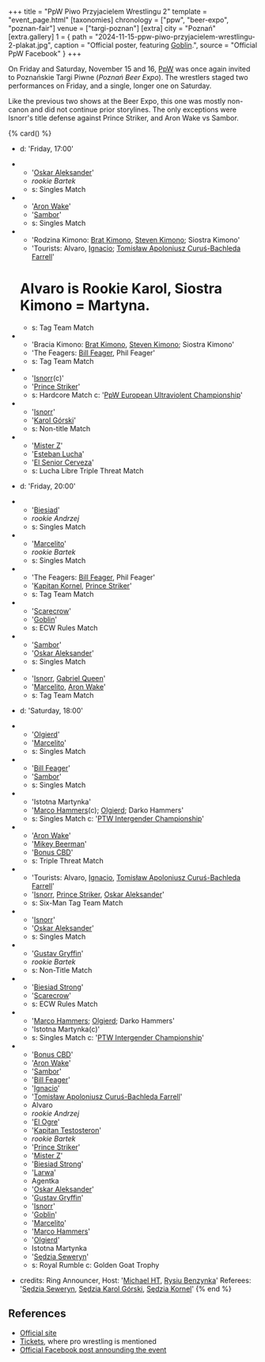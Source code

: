 +++
title = "PpW Piwo Przyjacielem Wrestlingu 2"
template = "event_page.html"
[taxonomies]
chronology = ["ppw", "beer-expo", "poznan-fair"]
venue = ["targi-poznan"]
[extra]
city = "Poznań"
[extra.gallery]
1 = { path = "2024-11-15-ppw-piwo-przyjacielem-wrestlingu-2-plakat.jpg", caption = "Official poster, featuring [Goblin](@/w/goblin.md).", source = "Official PpW Facebook" }
+++

On Friday and Saturday, November 15 and 16, [PpW](@/o/ppw.md) was once again invited to Poznańskie Targi Piwne (_Poznań Beer Expo_). The wrestlers staged two performances on Friday, and a single, longer one on Saturday.

Like the previous two shows at the Beer Expo, this one was mostly non-canon and did not continue prior storylines. 
The only exceptions were Isnorr's title defense against Prince Striker, and Aron Wake vs Sambor.


{% card() %}
- d: 'Friday, 17:00'
- - '[Oskar Aleksander](@/w/oskar-aleksander.md)'
  - _rookie Bartek_
  - s: Singles Match
- - '[Aron Wake](@/w/aron-wake.md)'
  - '[Sambor](@/w/sambor.md)'
  - s: Singles Match
- - 'Rodzina Kimono: [Brat Kimono](@/w/goblin.md), [Steven Kimono](@/w/biesiad.md); Siostra Kimono'
  - 'Tourists: Alvaro, [Ignacio](@/w/sedzia-kornel.md); [Tomisław Apoloniusz Curuś-Bachleda Farrell](@/w/joker.md)'
  # Alvaro is Rookie Karol, Siostra Kimono = Martyna.
  - s: Tag Team Match
- - 'Bracia Kimono: [Brat Kimono](@/w/goblin.md), [Steven Kimono](@/w/biesiad.md); Siostra Kimono'
  - 'The Feagers: [Bill Feager](@/w/feager.md), Phil Feager'
  - s: Tag Team Match
- - '[Isnorr](@/w/isnorr.md)(c)'
  - '[Prince Striker](@/w/royal-striker.md)'
  - s: Hardcore Match
    c: '[PpW European Ultraviolent Championship](@/c/ppw-european-ultraviolent-championship.md)'
- - '[Isnorr](@/w/isnorr.md)'
  - '[Karol Górski](@/w/madman-charlie.md)'
  - s: Non-title Match
- - '[Mister Z](@/w/mister-z.md)'
  - '[Esteban Lucha](@/w/biesiad.md)'
  - '[El Senior Cerveza](@/w/goblin.md)'
  - s: Lucha Libre Triple Threat Match

- d: 'Friday, 20:00'
- - '[Biesiad](@/w/biesiad.md)'
  - _rookie Andrzej_
  - s: Singles Match
- - '[Marcelito](@/w/marcelito.md)'
  - _rookie Bartek_
  - s: Singles Match
- - 'The Feagers: [Bill Feager](@/w/feager.md), Phil Feager'
  - '[Kapitan Kornel](@/w/sedzia-kornel.md), [Prince Striker](@/w/royal-striker.md)'
  - s: Tag Team Match
- - '[Scarecrow](@/w/mister-z.md)'
  - '[Goblin](@/w/goblin.md)'
  - s: ECW Rules Match
- - '[Sambor](@/w/sambor.md)'
  - '[Oskar Aleksander](@/w/oskar-aleksander.md)'
  - s: Singles Match
- - '[Isnorr](@/w/isnorr.md), [Gabriel Queen](@/w/gabriel-queen.md)'
  - '[Marcelito](@/w/marcelito.md), [Aron Wake](@/w/aron-wake.md)'
  - s: Tag Team Match

- d: 'Saturday, 18:00'
- - '[Olgierd](@/w/olgierd.md)'
  - '[Marcelito](@/w/marcelito.md)'
  - s: Singles Match
- - '[Bill Feager](@/w/feager.md)'
  - '[Sambor](@/w/sambor.md)'
  - s: Singles Match
- - 'Istotna Martynka'
  - '[Marco Hammers](@/w/marco-hammers.md)(c); [Olgierd](@/w/olgierd.md); Darko Hammers'
  - s: Singles Match
    c: '[PTW Intergender Championship](@/c/ptw-intergender-championship.md)'
- - '[Aron Wake](@/w/aron-wake.md)'
  - '[Mikey Beerman](@/w/goblin.md)'
  - '[Bonus CBD](@/w/gabriel-queen.md)'
  - s: Triple Threat Match
- - 'Tourists: Alvaro, [Ignacio](@/w/sedzia-kornel.md), [Tomisław Apoloniusz Curuś-Bachleda Farrell](@/w/joker.md)'
  - '[Isnorr](@/w/isnorr.md), [Prince Striker](@/w/royal-striker.md), [Oskar Aleksander](@/w/oskar-aleksander.md)'
  - s: Six-Man Tag Team Match
- - '[Isnorr](@/w/isnorr.md)'
  - '[Oskar Aleksander](@/w/oskar-aleksander.md)'
  - s: Singles Match
- - '[Gustav Gryffin](@/w/gustav-gryffin.md)'
  - _rookie Bartek_
  - s: Non-Title Match
- - '[Biesiad Strong](@/w/biesiad.md)'
  - '[Scarecrow](@/w/mister-z.md)'
  - s: ECW Rules Match
- - '[Marco Hammers](@/w/marco-hammers.md); [Olgierd](@/w/olgierd.md); Darko Hammers'
  - 'Istotna Martynka(c)'
  - s: Singles Match
    c: '[PTW Intergender Championship](@/c/ptw-intergender-championship.md)'
- - '[Bonus CBD](@/w/gabriel-queen.md)'
  - '[Aron Wake](@/w/aron-wake.md)'
  - '[Sambor](@/w/sambor.md)'
  - '[Bill Feager](@/w/feager.md)'
  - '[Ignacio](@/w/sedzia-kornel.md)'
  - '[Tomisław Apoloniusz Curuś-Bachleda Farrell](@/w/joker.md)'
  - Alvaro
  - _rookie Andrzej_
  - '[El Ogre](@/w/olgierd.md)'
  - '[Kapitan Testosteron](@/w/marco-hammers.md)'
  - _rookie Bartek_
  - '[Prince Striker](@/w/royal-striker.md)'
  - '[Mister Z](@/w/mister-z.md)'
  - '[Biesiad Strong](@/w/biesiad.md)'
  - '[Larwa](@/w/goblin.md)'
  - Agentka
  - '[Oskar Aleksander](@/w/oskar-aleksander.md)'
  - '[Gustav Gryffin](@/w/gustav-gryffin.md)'
  - '[Isnorr](@/w/isnorr.md)'
  - '[Goblin](@/w/goblin.md)'
  - '[Marcelito](@/w/marcelito.md)'
  - '[Marco Hammers](@/w/marco-hammers.md)'
  - '[Olgierd](@/w/olgierd.md)'
  - Istotna Martynka
  - '[Sędzia Seweryn](@/w/sedzia-seweryn.md)'
  - s: Royal Rumble
    c: Golden Goat Trophy
- credits:
    Ring Announcer, Host: '[Michael HT](@/w/michael-ht.md), [Rysiu Benzynka](@/w/joker.md)'
    Referees: '[Sędzia Seweryn](@/w/sedzia-seweryn.md), [Sędzia Karol Górski](@/w/madman-charlie.md), [Sędzia Kornel](@/w/sedzia-kornel.md)'
{% end %}

## References

* [Official site](https://targipiwne.pl/)
* [Tickets](https://sklep.targowo.com/targi-piwne/), where pro wrestling is mentioned
* [Official Facebook post announding the event](https://www.facebook.com/OficjalnePPW/posts/pfbid02enHaiiLSDJbPT47DiuCoiEMuwk4TCxGqtfHsGLC7T46xaE4d9rg6ssipBKLivMWnl)
